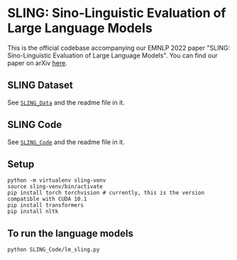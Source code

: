 # SLING: Sino-Linguistic Evaluation of Large Language Models

This is the official codebase accompanying our EMNLP 2022 paper "SLING: Sino-Linguistic Evaluation of Large Language Models". You can find our paper on arXiv [here](TBD).

## SLING Dataset

See [`SLING_Data`](SLING_Data) and the readme file in it.

## SLING Code

See [`SLING_Code`](SLING_Code) and the readme file in it.

## Setup

```
python -m virtualenv sling-venv
source sling-venv/bin/activate
pip install torch torchvision # currently, this is the version compatible with CUDA 10.1
pip install transformers
pip install nltk
```

## To run the language models

```
python SLING_Code/lm_sling.py
```